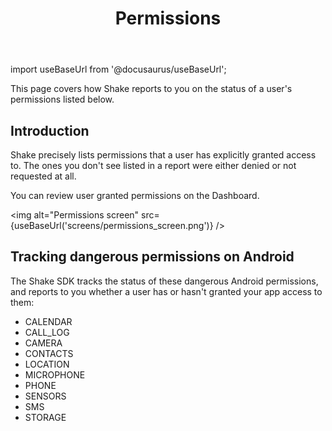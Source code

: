 ﻿---
id: permissions
title: Permissions
---
import useBaseUrl from '@docusaurus/useBaseUrl';

This page covers how Shake reports to you on the status of a user's permissions listed below.

## Introduction
Shake precisely lists permissions that a user has explicitly granted access to.
The ones you don't see listed in a report were either denied or not requested at all.

You can review user granted permissions on the Dashboard.

<img
  alt="Permissions screen"
  src={useBaseUrl('screens/permissions_screen.png')}
/>


## Tracking dangerous permissions on Android 
The Shake SDK tracks the status of these dangerous Android permissions, and reports to you whether a user has or hasn't granted your app access to them:

* CALENDAR
* CALL_LOG
* CAMERA
* CONTACTS
* LOCATION
* MICROPHONE
* PHONE
* SENSORS
* SMS
* STORAGE
